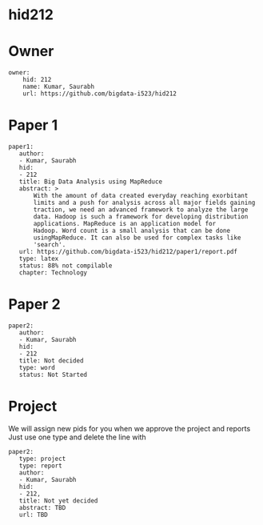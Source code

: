 # hid212

# Owner

```
owner:
    hid: 212
    name: Kumar, Saurabh 
    url: https://github.com/bigdata-i523/hid212
```

# Paper 1

```
paper1:
   author: 
   - Kumar, Saurabh
   hid:
   - 212
   title: Big Data Analysis using MapReduce
   abstract: >
       With the amount of data created everyday reaching exorbitant
       limits and a push for analysis across all major fields gaining
       traction, we need an advanced framework to analyze the large
       data. Hadoop is such a framework for developing distribution
       applications. MapReduce is an application model for
       Hadoop. Word count is a small analysis that can be done
       usingMapReduce. It can also be used for complex tasks like
       'search'.
   url: https://github.com/bigdata-i523/hid212/paper1/report.pdf
   type: latex
   status: 88% not compilable
   chapter: Technology
```
   
# Paper 2

```
paper2:
   author: 
   - Kumar, Saurabh
   hid:
   - 212
   title: Not decided
   type: word
   status: Not Started
```

# Project 

We will assign new pids for you when we approve the project and reports   
Just use one type and delete the line with 

```
paper2:
   type: project
   type: report
   author: 
   - Kumar, Saurabh
   hid:
   - 212,
   title: Not yet decided
   abstract: TBD 
   url: TBD
```
   
